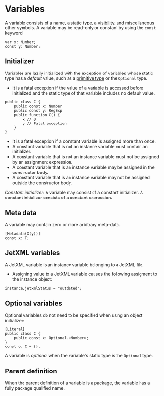 # Variables

A variable consists of a name, a static type, a [visibility](visibility.md), and miscellaneous other symbols. A variable may be read-only or constant by using the `const` keyword.

```
var x: Number;
const y: Number;
```

## Initializer

Variables are lazily initialized with the exception of variables whose static type has a *default* value, such as a [primitive type](types.md#primitive-types) or the `Optional` type.

* It is a fatal exception if the value of a variable is accessed before initialized and the static type of that variable includes no default value.

```
public class C {
    public const x: Number
    public const y: RegExp
    public function C() {
        x // 0
        y // Fatal exception
    }
}
```

* It is a fatal exception if a constant variable is assigned more than once.
* A constant variable that is not an instance variable must contain an initializer.
* A constant variable that is not an instance variable must not be assigned by an assignment expression.
* A constant variable that is an instance variable may be assigned in the constructor body.
* A constant variable that is an instance variable may not be assigned outside the constructor body.

*Constant initializer*: A variable may consist of a constant initializer. A constant initializer consists of a constant expression.

## Meta data

A variable may contain zero or more arbitrary meta-data.

```
[Metadata(X(y))]
const x: T;
```

## JetXML variables

A JetXML variable is an instance variable belonging to a JetXML file.

* Assigning value to a JetXML variable causes the following assigment to the instance object:

```
instance.jetxmlStatus = "outdated";
```

## Optional variables

Optional variables do not need to be specified when using an object initializer:

```
[Literal]
public class C {
    public const x: Optional.<Number>;
}
const o: C = {};
```

A variable is *optional* when the variable's static type is the `Optional` type.

## Parent definition

When the parent definition of a variable is a package, the variable has a fully package qualified name.